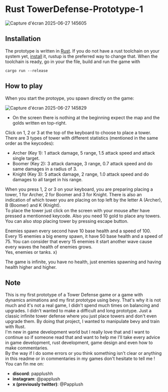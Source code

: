 # Rust TowerDefense-Prototype-1

![Capture d'écran 2025-06-27 145605](https://github.com/user-attachments/assets/3555ca56-202c-4f20-8c92-97212f9405b1)

## Installation

The prototype is written in [Rust](https://www.rust-lang.org). If you do not have a rust toolchain on your system 
yet, [install](https://www.rust-lang.org/tools/install) it, rustup is the preferred way to change that. When the toolchain is ready, go in your the file, build and run the
game with

    cargo run --release
    

## How to play

When you start the protoype, you spawn directly on the game: <br>

![Capture d'écran 2025-06-27 145829](https://github.com/user-attachments/assets/7a872ff7-9cca-4c98-b957-e7ab632b58e1)

- On the screen there is nothing at the beginning expect the map and the golds written en top-right. <br>

Click on 1, 2 or 3 at the top of the keyboard to choose to place a tower. <br>
There are 3 types of tower with different statistics (mentioned in the same order as the keycodes): <br>
- Archer (Key 1): 1 attack damage, 5 range, 1.5 attack speed and attack single target. <br>
- Boomer (Key 2): 3 attack damage, 3 range, 0.7 attack speed and do same damages in a radius of 3. <br>
- Knight (Key 3): 5 attack damage, 2 range, 1.0 attack speed and do damages to all target in his range. <br>

When you press 1, 2 or 3 on your keyboard, you are preparing placing a tower, 1 for Archer, 2 for Boomer and 3 for Knight. There is also an indication of which tower you are placing on top left by the letter A (Archer), B (Boomer) and K (Knight). <br>
To place the tower just click on the screen with your mouse after have pressed a mentionned keycode. Also you need 10 gold to place any towers. <br>
You can also stop placing tower by pressing escape button. <br>

Enemies spawn every second have 10 base health and a speed of 100. Every 15 enemies a big enemy spawn, it have 50 base health and a speed of 75. You can consider that every 15 enemies it start another wave cause every waves the health of enemies grows. <br>
Yes, enemies or tanks. x) <br>

The game is infinite, you have no health, just enemies spawning and having health higher and higher. <br>

## Note

This is my first prototype of a Tower Defense game or a game with dynamics animations and my first prototype using bevy. That's why it is not much and it's not a real game, I didn't spend much times on balancing and upgrades. I didn't wanted to make a difficult and long prototype. Just a classic infinite tower defense where you just place towers and don't even upgrade them. By doing that project, I wanted to manipulate bevy and train with Rust. <br>
I'm new in game development world but I really love that and I want to continue so if someone read that and want to help me I'll take every advice in game development, rust development, game design and even how to make commentaries. <br>
By the way if I do some errors or you think something isn't clear or anything in this readme or in commentaries in my games don't hesitate to tell me ! <br>
You can fin me on: <br>
- **discord**: papplushh <br>
- **instagram**: @papplush <br>
- **x (previously twitter)**: @Papplush <br>
